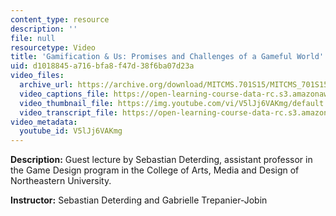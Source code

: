 ```yaml
---
content_type: resource
description: ''
file: null
resourcetype: Video
title: 'Gamification & Us: Promises and Challenges of a Gameful World'
uid: d1018845-a716-bfa8-f47d-38f6ba07d23a
video_files:
  archive_url: https://archive.org/download/MITCMS.701S15/MITCMS_701S15_Gamification_audio_ipod.mp4
  video_captions_file: https://open-learning-course-data-rc.s3.amazonaws.com/cms-701-current-debates-in-media-spring-2015/f7e11e26a44f5d02b73ad36007cb13fd_V5lJj6VAKmg.vtt
  video_thumbnail_file: https://img.youtube.com/vi/V5lJj6VAKmg/default.jpg
  video_transcript_file: https://open-learning-course-data-rc.s3.amazonaws.com/cms-701-current-debates-in-media-spring-2015/b019d1e3d816b1da22c2091946ba4bff_V5lJj6VAKmg.pdf
video_metadata:
  youtube_id: V5lJj6VAKmg
---
```


**Description:** Guest lecture by Sebastian Deterding, assistant professor in the Game Design program in the College of Arts, Media and Design of Northeastern University.

**Instructor:** Sebastian Deterding and Gabrielle Trepanier-Jobin